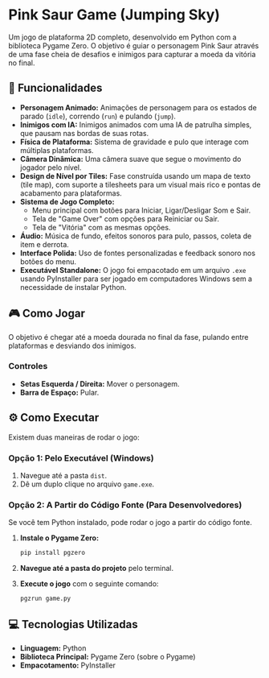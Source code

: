 # Pink Saur Game (Jumping Sky)

Um jogo de plataforma 2D completo, desenvolvido em Python com a biblioteca Pygame Zero. O objetivo é guiar o personagem Pink Saur através de uma fase cheia de desafios e inimigos para capturar a moeda da vitória no final.

## 🚀 Funcionalidades

* **Personagem Animado:** Animações de personagem para os estados de parado (`idle`), correndo (`run`) e pulando (`jump`).
* **Inimigos com IA:** Inimigos animados com uma IA de patrulha simples, que pausam nas bordas de suas rotas.
* **Física de Plataforma:** Sistema de gravidade e pulo que interage com múltiplas plataformas.
* **Câmera Dinâmica:** Uma câmera suave que segue o movimento do jogador pelo nível.
* **Design de Nível por Tiles:** Fase construída usando um mapa de texto (tile map), com suporte a tilesheets para um visual mais rico e pontas de acabamento para plataformas.
* **Sistema de Jogo Completo:**
    * Menu principal com botões para Iniciar, Ligar/Desligar Som e Sair.
    * Tela de "Game Over" com opções para Reiniciar ou Sair.
    * Tela de "Vitória" com as mesmas opções.
* **Áudio:** Música de fundo, efeitos sonoros para pulo, passos, coleta de item e derrota.
* **Interface Polida:** Uso de fontes personalizadas e feedback sonoro nos botões do menu.
* **Executável Standalone:** O jogo foi empacotado em um arquivo `.exe` usando PyInstaller para ser jogado em computadores Windows sem a necessidade de instalar Python.

## 🎮 Como Jogar

O objetivo é chegar até a moeda dourada no final da fase, pulando entre plataformas e desviando dos inimigos.

### Controles
* **Setas Esquerda / Direita:** Mover o personagem.
* **Barra de Espaço:** Pular.

## ⚙️ Como Executar

Existem duas maneiras de rodar o jogo:

### Opção 1: Pelo Executável (Windows)

1.  Navegue até a pasta `dist`.
2.  Dê um duplo clique no arquivo `game.exe`.

### Opção 2: A Partir do Código Fonte (Para Desenvolvedores)

Se você tem Python instalado, pode rodar o jogo a partir do código fonte.

1.  **Instale o Pygame Zero:**
    ```bash
    pip install pgzero
    ```
2.  **Navegue até a pasta do projeto** pelo terminal.

3.  **Execute o jogo** com o seguinte comando:
    ```bash
    pgzrun game.py
    ```

## 💻 Tecnologias Utilizadas

* **Linguagem:** Python
* **Biblioteca Principal:** Pygame Zero (sobre o Pygame)
* **Empacotamento:** PyInstaller
